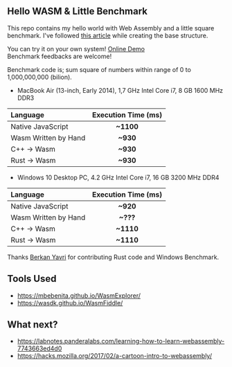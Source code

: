 ## Hello WASM & Little Benchmark
This repo contains my hello world with Web Assembly and a little square benchmark. I've followed [this article](https://medium.freecodecamp.org/get-started-with-webassembly-using-only-14-lines-of-javascript-b37b6aaca1e4) while creating the base structure.

You can try it on your own system! [Online Demo](http://ramesaliyev.com/webassembly-square-benchmark/)  
Benchmark feedbacks are welcome!

Benchmark code is; sum square of numbers within range of 0 to 1,000,000,000 (bilion).

- MacBook Air (13-inch, Early 2014), 1,7 GHz Intel Core i7, 8 GB 1600 MHz DDR3

|Language|Execution Time (ms)|
|:-------|:------------:|
|Native JavaScript|**~1100**|
|Wasm Written by Hand|**~930**|
|C++ -> Wasm|**~930**|
|Rust -> Wasm|**~930**|

- Windows 10 Desktop PC, 4.2 GHz Intel Core i7, 16 GB 3200 MHz DDR4

|Language|Execution Time (ms)|
|:-------|:------------:|
|Native JavaScript|**~920**|
|Wasm Written by Hand|**~???**|
|C++ -> Wasm|**~1110**|
|Rust -> Wasm|**~1110**|

Thanks [Berkan Yavri](https://github.com/yavrib) for contributing Rust code and Windows Benchmark.

## Tools Used
- https://mbebenita.github.io/WasmExplorer/
- https://wasdk.github.io/WasmFiddle/

## What next?
- https://labnotes.panderalabs.com/learning-how-to-learn-webassembly-7743663ed4d0
- https://hacks.mozilla.org/2017/02/a-cartoon-intro-to-webassembly/
